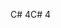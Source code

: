 <span data-ttu-id="06a0b-101">C# 4</span><span class="sxs-lookup"><span data-stu-id="06a0b-101">C# 4</span></span>
